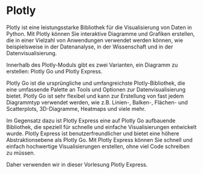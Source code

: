 # Plotly

Plotly ist eine leistungsstarke Bibliothek für die Visualisierung von Daten in
Python. Mit Plotly können Sie interaktive Diagramme und Grafiken erstellen, die
in einer Vielzahl von Anwendungen verwendet werden können, wie beispielsweise in
der Datenanalyse, in der Wissenschaft und in der Datenvisualisierung.

Innerhalb des Plotly-Moduls gibt es zwei Varianten, ein Diagramm zu erstellen:
Plotly Go und Plotly Express.

Plotly Go ist die ursprüngliche und umfangreichste Plotly-Bibliothek, die eine
umfassende Palette an Tools und Optionen zur Datenvisualisierung bietet. Plotly
Go ist sehr flexibel und kann zur Erstellung von fast jedem Diagrammtyp
verwendet werden, wie z.B. Linien-, Balken-, Flächen- und Scatterplots,
3D-Diagramme, Heatmaps und viele mehr.

Im Gegensatz dazu ist Plotly Express eine auf Plotly Go aufbauende Bibliothek,
die speziell für schnelle und einfache Visualisierungen entwickelt wurde. Plotly
Express ist benutzerfreundlicher und bietet eine höhere Abstraktionsebene als
Plotly Go. Mit Plotly Express können Sie schnell und einfach hochwertige
Visualisierungen erstellen, ohne viel Code schreiben zu müssen.

Daher verwenden wir in dieser Vorlesung Plotly Express.

